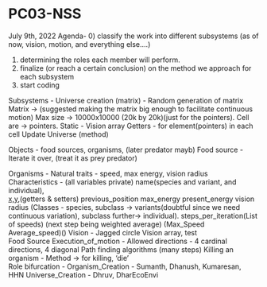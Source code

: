 # PC03-NSS

July 9th, 2022
Agenda-
0) classify the work into different subsystems (as of now, vision, motion, and everything else….)
1) determining the roles each member will perform.
2) finalize (or reach a certain conclusion) on the method we approach for each subsystem
3) start coding

Subsystems -
Universe creation (matrix) -
Random generation of matrix
Matrix -> (suggested making the matrix big enough to facilitate continuous motion)
Max size -> 10000x10000 (20k by 20k)(just for the pointers).
Cell are -> pointers. 
Static - Vision array
Getters - for element(pointers) in each cell 
Update Universe (method)   

Objects -
food sources,  organisms, (later predator mayb)
	Food source - Iterate it over, (treat it as prey predator)

Organisms - 
Natural traits - speed, max energy, vision radius 
Characteristics - (all variables private)
name(species and variant, and individual),  
[x,y](position),(getters & setters)
previous_position
max_energy 
present_energy 
vision radius (Classes - species, subclass -> variants(doubtful since we need continuous variation), subclass further-> individual).
steps_per_iteration(List of speeds) (next step being weighted average) (Max_Speed Average_speed)()
Vision -
Jagged circle
Vision array, test  
Food Source
Execution_of_motion - 
Allowed directions - 4 cardinal directions, 4 diagonal
Path finding algorithms (many steps)
Killing an organism -
Method -> for killing, ‘die’    
Role bifurcation -
	Organism_Creation - Sumanth, Dhanush, Kumaresan, HHN
	Universe_Creation - Dhruv, DharEcoEnvi